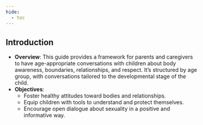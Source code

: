 ```yaml
---
hide:
  - toc
---
```


## **Introduction**
- **Overview**: This guide provides a framework for parents and caregivers to have age-appropriate conversations with children about body awareness, boundaries, relationships, and respect. It’s structured by age group, with conversations tailored to the developmental stage of the child.
- **Objectives**:
  - Foster healthy attitudes toward bodies and relationships.
  - Equip children with tools to understand and protect themselves.
  - Encourage open dialogue about sexuality in a positive and informative way.
